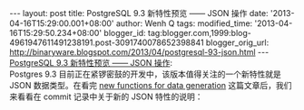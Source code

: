 --- layout: post title: PostgreSQL 9.3 新特性预览 —— JSON 操作 date:
'2013-04-16T15:29:00.001+08:00' author: Wenh Q tags: modified\_time:
'2013-04-16T15:29:50.234+08:00' blogger\_id:
tag:blogger.com,1999:blog-4961947611491238191.post-3091740078652398841
blogger\_orig\_url:
http://binaryware.blogspot.com/2013/04/postgresql-93-json.html ---
[PostgreSQL 9.3 新特性预览 —— JSON
操作](http://www.oschina.net/question/12_106368):\
Postgres 9.3 目前正在紧锣密鼓的开发中，该版本值得关注的一个新特性就是
JSON 数据类型。在看完 [new functions for data
generation](http://michael.otacoo.com/postgresql-2/postgres-9-3-feature-highlight-json-data-generation/)
这篇文章后，我们来看看在 commit 记录中关于新的 JSON 特性的说明：

